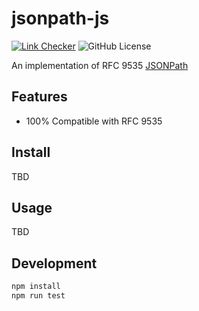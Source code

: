 # jsonpath-js

[![Link Checker](https://github.com/ashphy/jsonpath-js/actions/workflows/lint.yml/badge.svg)](https://github.com/ashphy/jsonpath-js/actions/workflows/lint.yml)
![GitHub License](https://img.shields.io/github/license/ashphy/jsonpath-js)

An implementation of RFC 9535 [JSONPath](http://goessner.net/articles/JsonPath/)

## Features

- 100% Compatible with RFC 9535

## Install

TBD

## Usage

TBD

## Development

```sh
npm install
npm run test
```
